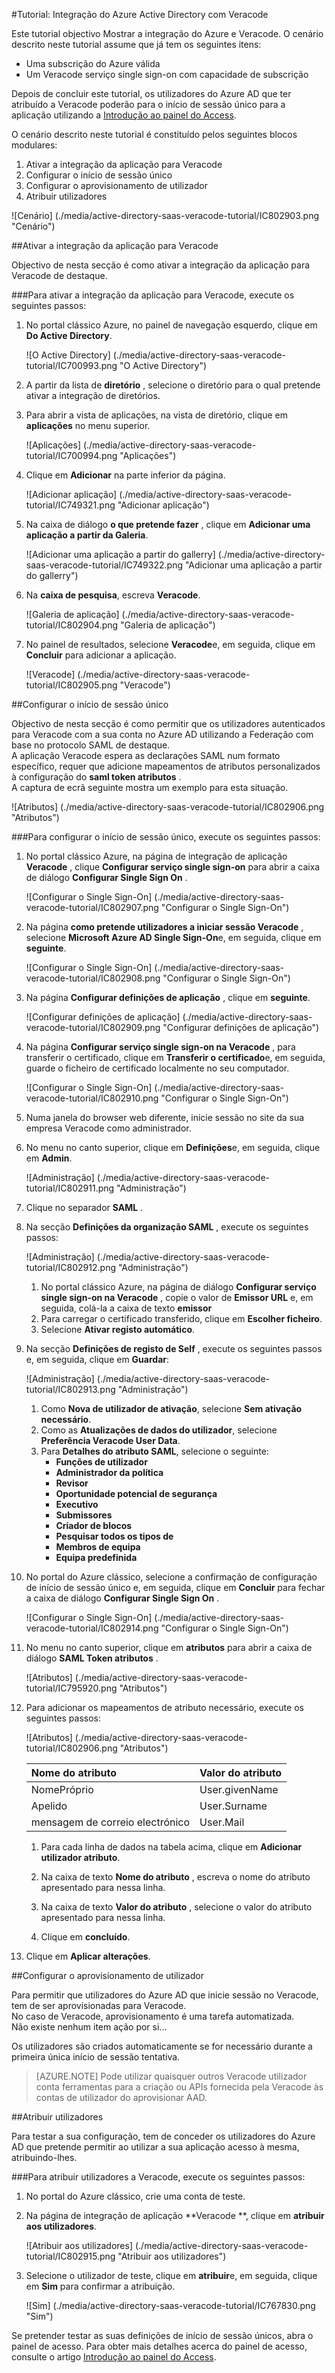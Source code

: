 <properties 
    pageTitle="Tutorial: Integração do Azure Active Directory com Veracode | Microsoft Azure" 
    description="Saiba como utilizar Veracode com o Azure Active Directory para permitir o início de sessão único, aprovisionamento automatizado e mais!" 
    services="active-directory" 
    authors="jeevansd"  
    documentationCenter="na" 
    manager="femila"/>
<tags 
    ms.service="active-directory" 
    ms.devlang="na" 
    ms.topic="article" 
    ms.tgt_pltfrm="na" 
    ms.workload="identity" 
    ms.date="09/11/2016" 
    ms.author="jeedes" />

#<a name="tutorial-azure-active-directory-integration-with-veracode"></a>Tutorial: Integração do Azure Active Directory com Veracode
  
Este tutorial objectivo Mostrar a integração do Azure e Veracode. O cenário descrito neste tutorial assume que já tem os seguintes itens:

-   Uma subscrição do Azure válida
-   Um Veracode serviço single sign-on com capacidade de subscrição
  
Depois de concluir este tutorial, os utilizadores do Azure AD que ter atribuído a Veracode poderão para o início de sessão único para a aplicação utilizando a [Introdução ao painel do Access](active-directory-saas-access-panel-introduction.md).
  
O cenário descrito neste tutorial é constituído pelos seguintes blocos modulares:

1.  Ativar a integração da aplicação para Veracode
2.  Configurar o início de sessão único
3.  Configurar o aprovisionamento de utilizador
4.  Atribuir utilizadores

![Cenário] (./media/active-directory-saas-veracode-tutorial/IC802903.png "Cenário")

##<a name="enabling-the-application-integration-for-veracode"></a>Ativar a integração da aplicação para Veracode
  
Objectivo de nesta secção é como ativar a integração da aplicação para Veracode de destaque.

###<a name="to-enable-the-application-integration-for-veracode-perform-the-following-steps"></a>Para ativar a integração da aplicação para Veracode, execute os seguintes passos:

1.  No portal clássico Azure, no painel de navegação esquerdo, clique em **Do Active Directory**.

    ![O Active Directory] (./media/active-directory-saas-veracode-tutorial/IC700993.png "O Active Directory")

2.  A partir da lista de **diretório** , selecione o diretório para o qual pretende ativar a integração de diretórios.

3.  Para abrir a vista de aplicações, na vista de diretório, clique em **aplicações** no menu superior.

    ![Aplicações] (./media/active-directory-saas-veracode-tutorial/IC700994.png "Aplicações")

4.  Clique em **Adicionar** na parte inferior da página.

    ![Adicionar aplicação] (./media/active-directory-saas-veracode-tutorial/IC749321.png "Adicionar aplicação")

5.  Na caixa de diálogo **o que pretende fazer** , clique em **Adicionar uma aplicação a partir da Galeria**.

    ![Adicionar uma aplicação a partir do gallerry] (./media/active-directory-saas-veracode-tutorial/IC749322.png "Adicionar uma aplicação a partir do gallerry")

6.  Na **caixa de pesquisa**, escreva **Veracode**.

    ![Galeria de aplicação] (./media/active-directory-saas-veracode-tutorial/IC802904.png "Galeria de aplicação")

7.  No painel de resultados, selecione **Veracode**e, em seguida, clique em **Concluir** para adicionar a aplicação.

    ![Veracode] (./media/active-directory-saas-veracode-tutorial/IC802905.png "Veracode")

##<a name="configuring-single-sign-on"></a>Configurar o início de sessão único
  
Objectivo de nesta secção é como permitir que os utilizadores autenticados para Veracode com a sua conta no Azure AD utilizando a Federação com base no protocolo SAML de destaque.  
A aplicação Veracode espera as declarações SAML num formato específico, requer que adicione mapeamentos de atributos personalizados à configuração do **saml token atributos** .  
A captura de ecrã seguinte mostra um exemplo para esta situação.

![Atributos] (./media/active-directory-saas-veracode-tutorial/IC802906.png "Atributos")

###<a name="to-configure-single-sign-on-perform-the-following-steps"></a>Para configurar o início de sessão único, execute os seguintes passos:

1.  No portal clássico Azure, na página de integração de aplicação **Veracode** , clique **Configurar serviço single sign-on** para abrir a caixa de diálogo **Configurar Single Sign On** .

    ![Configurar o Single Sign-On] (./media/active-directory-saas-veracode-tutorial/IC802907.png "Configurar o Single Sign-On")

2.  Na página **como pretende utilizadores a iniciar sessão Veracode** , selecione **Microsoft Azure AD Single Sign-On**e, em seguida, clique em **seguinte**.

    ![Configurar o Single Sign-On] (./media/active-directory-saas-veracode-tutorial/IC802908.png "Configurar o Single Sign-On")

3.  Na página **Configurar definições de aplicação** , clique em **seguinte**.

    ![Configurar definições de aplicação] (./media/active-directory-saas-veracode-tutorial/IC802909.png "Configurar definições de aplicação")

4.  Na página **Configurar serviço single sign-on na Veracode** , para transferir o certificado, clique em **Transferir o certificado**e, em seguida, guarde o ficheiro de certificado localmente no seu computador.

    ![Configurar o Single Sign-On] (./media/active-directory-saas-veracode-tutorial/IC802910.png "Configurar o Single Sign-On")

5.  Numa janela do browser web diferente, inicie sessão no site da sua empresa Veracode como administrador.

6.  No menu no canto superior, clique em **Definições**e, em seguida, clique em **Admin**.

    ![Administração] (./media/active-directory-saas-veracode-tutorial/IC802911.png "Administração")

7.  Clique no separador **SAML** .

8.  Na secção **Definições da organização SAML** , execute os seguintes passos:

    ![Administração] (./media/active-directory-saas-veracode-tutorial/IC802912.png "Administração")

    1.  No portal clássico Azure, na página de diálogo **Configurar serviço single sign-on na Veracode** , copie o valor de **Emissor URL** e, em seguida, colá-la a caixa de texto **emissor**
    2.  Para carregar o certificado transferido, clique em **Escolher ficheiro**.
    3.  Selecione **Ativar registo automático**.

9.  Na secção **Definições de registo de Self** , execute os seguintes passos e, em seguida, clique em **Guardar**:

    ![Administração] (./media/active-directory-saas-veracode-tutorial/IC802913.png "Administração")

    1.  Como **Nova de utilizador de ativação**, selecione **Sem ativação necessário**.
    2.  Como as **Atualizações de dados do utilizador**, selecione **Preferência Veracode User Data**.
    3.  Para **Detalhes do atributo SAML**, selecione o seguinte:
        -   **Funções de utilizador**
        -   **Administrador da política**
        -   **Revisor**
        -   **Oportunidade potencial de segurança**
        -   **Executivo**
        -   **Submissores**
        -   **Criador de blocos**
        -   **Pesquisar todos os tipos de**
        -   **Membros de equipa**
        -   **Equipa predefinida**

10. No portal do Azure clássico, selecione a confirmação de configuração de início de sessão único e, em seguida, clique em **Concluir** para fechar a caixa de diálogo **Configurar Single Sign On** .

    ![Configurar o Single Sign-On] (./media/active-directory-saas-veracode-tutorial/IC802914.png "Configurar o Single Sign-On")

11. No menu no canto superior, clique em **atributos** para abrir a caixa de diálogo **SAML Token atributos** .

    ![Atributos] (./media/active-directory-saas-veracode-tutorial/IC795920.png "Atributos")

12. Para adicionar os mapeamentos de atributo necessário, execute os seguintes passos:

    ![Atributos] (./media/active-directory-saas-veracode-tutorial/IC802906.png "Atributos")

  	| Nome do atributo | Valor do atributo |
  	|:---------------|:----------------|
  	| NomePróprio      | User.givenName  |
  	| Apelido       | User.Surname    |
  	| mensagem de correio electrónico          | User.Mail       |

    1.  Para cada linha de dados na tabela acima, clique em **Adicionar utilizador atributo**.
    
    2.  Na caixa de texto **Nome do atributo** , escreva o nome do atributo apresentado para nessa linha.

    3.  Na caixa de texto **Valor do atributo** , selecione o valor do atributo apresentado para nessa linha.

    4.  Clique em **concluído**.

13. Clique em **Aplicar alterações**.

##<a name="configuring-user-provisioning"></a>Configurar o aprovisionamento de utilizador
  
Para permitir que utilizadores do Azure AD que inicie sessão no Veracode, tem de ser aprovisionadas para Veracode.  
No caso de Veracode, aprovisionamento é uma tarefa automatizada.  
Não existe nenhum item ação por si...
  
Os utilizadores são criados automaticamente se for necessário durante a primeira única início de sessão tentativa.

>[AZURE.NOTE] Pode utilizar quaisquer outros Veracode utilizador conta ferramentas para a criação ou APIs fornecida pela Veracode às contas de utilizador do aprovisionar AAD.

##<a name="assigning-users"></a>Atribuir utilizadores
  
Para testar a sua configuração, tem de conceder os utilizadores do Azure AD que pretende permitir ao utilizar a sua aplicação acesso à mesma, atribuindo-lhes.

###<a name="to-assign-users-to-veracode-perform-the-following-steps"></a>Para atribuir utilizadores a Veracode, execute os seguintes passos:

1.  No portal do Azure clássico, crie uma conta de teste.

2.  Na página de integração de aplicação **Veracode **, clique em **atribuir aos utilizadores**.

    ![Atribuir aos utilizadores] (./media/active-directory-saas-veracode-tutorial/IC802915.png "Atribuir aos utilizadores")

3.  Selecione o utilizador de teste, clique em **atribuir**e, em seguida, clique em **Sim** para confirmar a atribuição.

    ![Sim] (./media/active-directory-saas-veracode-tutorial/IC767830.png "Sim")
  
Se pretender testar as suas definições de início de sessão únicos, abra o painel de acesso. Para obter mais detalhes acerca do painel de acesso, consulte o artigo [Introdução ao painel do Access](active-directory-saas-access-panel-introduction.md).